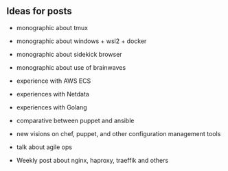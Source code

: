 ## Ideas for posts

* monographic about tmux

* monographic about windows + wsl2 + docker

* monographic about sidekick browser

* monographic about use of brainwaves

* experience with AWS ECS

* experiences with Netdata

* experiences with Golang

* comparative between puppet and ansible

* new visions on chef, puppet, and other configuration management tools

* talk about agile ops

* Weekly post about nginx, haproxy, traeffik and others

